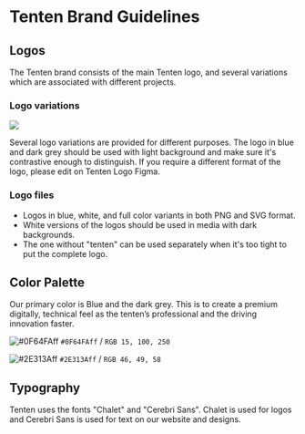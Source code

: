 # Tenten Brand Guidelines

## Logos
The Tenten brand consists of the main Tenten logo, and several variations which are associated with different projects.

### Logo variations

![](https://s3.tenten.co/share/Frame-620.jpg)

Several logo variations are provided for different purposes. The logo in blue and dark grey should be used with light background and make sure it's contrastive enough to distinguish. If you require a different format of the logo, please edit on Tenten Logo Figma.
### Logo files 
<ul>
<li>Logos in blue, white, and full color variants in both PNG and SVG format.</li>
<li>White versions of the logos should be used in media with dark backgrounds.</li>
<li>The one without "tenten" can be used separately when it's too tight to put the complete logo.</li>
</ul>



## Color Palette
Our primary color is Blue and the dark grey. This is to create a premium digitally, technical feel as the tenten’s professional and the driving innovation faster.

![#0F64FAff](https://placehold.it/100x50/0F64FAff/000000?text=+) `#0F64FAff` / `RGB 15, 100, 250`

![#2E313Aff](https://placehold.it/100x50/2E313Aff/000000?text=+) `#2E313Aff` / `RGB 46, 49, 58`

## Typography
Tenten uses the fonts "Chalet" and "Cerebri Sans". Chalet is used for logos and Cerebri Sans is used for text on our website and designs.










